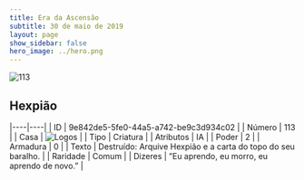 ```yaml
---
title: Era da Ascensão
subtitle: 30 de maio de 2019
layout: page
show_sidebar: false
hero_image: ../hero.png
---
```


![113](https://cdn.keyforgegame.com/media/card_front/pt/435_113_QM8P9PRMC27Q_pt.png)

## Hexpião

|----|----|
| ID | 9e842de5-5fe0-44a5-a742-be9c3d934c02 |
| Número | 113 |
| Casa | ![Logos](https://archonarcana.com/images/thumb/c/ce/Logos.png/22px-Logos.png "Logos") |
| Tipo | Criatura |
| Atributos | IA |
| Poder | 2 |
| Armadura | 0 |
| Texto | Destruído: Arquive Hexpião e a carta do topo do seu baralho. |
| Raridade | Comum |
| Dizeres | ”Eu aprendo, eu morro, eu aprendo de novo.” |
